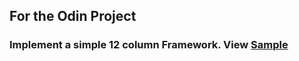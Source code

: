 ## For the Odin Project
### Implement a simple 12 column Framework.  View [Sample](https://theghall.github.io/odin-framework/example/index.html)

